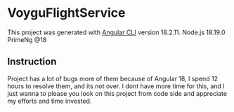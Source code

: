 # VoyguFlightService

This project was generated with [Angular CLI](https://github.com/angular/angular-cli) version 18.2.11.
Node.js 18.19.0
PrimeNg @18

## Instruction

Project has a lot of bugs more of them because of Angular 18, I spend 12 hours to resolve them, and its not over. I dont have more time for this, and I just wanna to please you look on this project from code side and appreciate my efforts and time invested.

